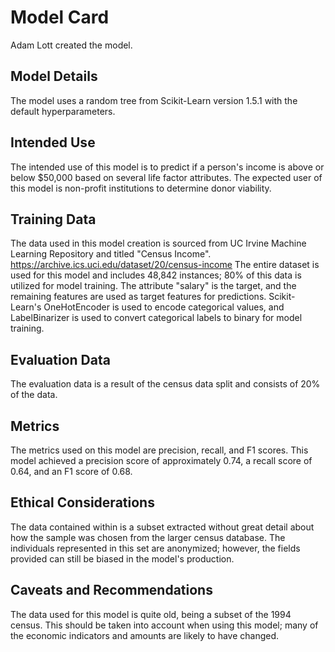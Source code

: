 # Model Card
Adam Lott created the model.
## Model Details
The model uses a random tree from Scikit-Learn version 1.5.1 with the default hyperparameters. 
## Intended Use
The intended use of this model is to predict if a person's income is above or below $50,000 based on several life factor attributes. The expected user of this model is non-profit institutions to determine donor viability.
## Training Data
The data used in this model creation is sourced from UC Irvine Machine Learning Repository and titled "Census Income". https://archive.ics.uci.edu/dataset/20/census-income The entire dataset is used for this model and includes 48,842 instances; 80% of this data is utilized for model training. The attribute "salary" is the target, and the remaining features are used as target features for predictions. Scikit-Learn's OneHotEncoder is used to encode categorical values, and LabelBinarizer is used to convert categorical labels to binary for model training. 
## Evaluation Data
The evaluation data is a result of the census data split and consists of 20% of the data. 
## Metrics
The metrics used on this model are precision, recall, and F1 scores. This model achieved a precision score of approximately 0.74, a recall score of 0.64, and an F1 score of 0.68. 
## Ethical Considerations
The data contained within is a subset extracted without great detail about how the sample was chosen from the larger census database. The individuals represented in this set are anonymized; however, the fields provided can still be biased in the model's production. 
## Caveats and Recommendations
The data used for this model is quite old, being a subset of the 1994 census. This should be taken into account when using this model; many of the economic indicators and amounts are likely to have changed. 
